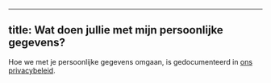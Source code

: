 ***

## title: Wat doen jullie met mijn persoonlijke gegevens?

Hoe we met je persoonlijke gegevens omgaan, is gedocumenteerd in [ons privacybeleid][1].

[1]: /docs/various/privacy/

